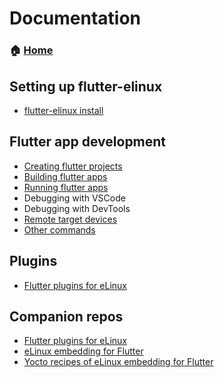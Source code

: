 # Documentation

### &#x1f3e0; [Home](https://github.com/sony/flutter-elinux/wiki)

## Setting up flutter-elinux
- [flutter-elinux install](https://github.com/sony/flutter-elinux/wiki/flutter-elinux-install)

## Flutter app development
- [Creating flutter projects](https://github.com/sony/flutter-elinux/wiki/Creating-flutter-projects)
- [Building flutter apps](https://github.com/sony/flutter-elinux/wiki/Building-flutter-apps)
- [Running flutter apps](https://github.com/sony/flutter-elinux/wiki/Running-flutter-apps)
- Debugging with VSCode
- Debugging with DevTools
- [Remote target devices](https://github.com/sony/flutter-elinux/wiki/Remote-target-devices)
- [Other commands](https://github.com/sony/flutter-elinux/wiki/Other-commands)

## Plugins
- [Flutter plugins for eLinux](https://github.com/sony/flutter-elinux-plugins)

## Companion repos
- [Flutter plugins for eLinux](https://github.com/sony/flutter-elinux-plugins)
- [eLinux embedding for Flutter](https://github.com/sony/flutter-embedded-linux)
- [Yocto recipes of eLinux embedding for Flutter](https://github.com/sony/meta-flutter)
